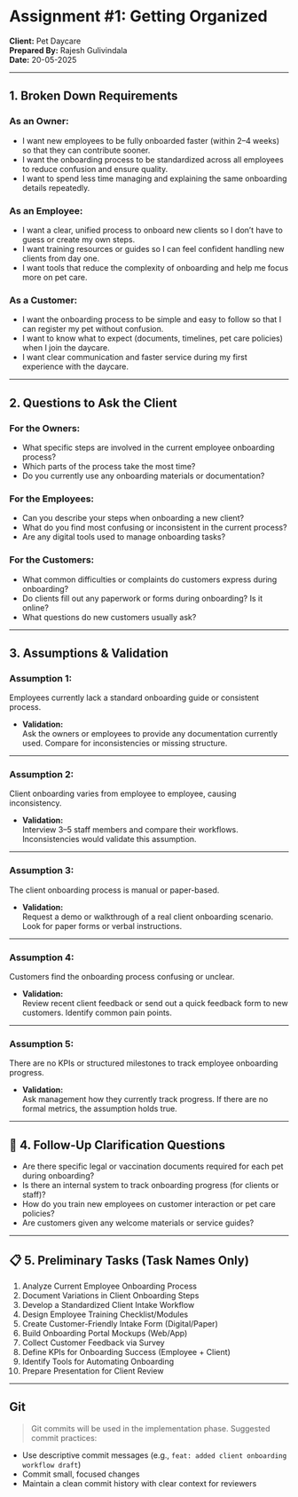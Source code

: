 # Assignment #1: Getting Organized
**Client:** Pet Daycare  
**Prepared By:** Rajesh Gulivindala  
**Date:** 20-05-2025

---

## 1. Broken Down Requirements

### As an Owner:
- I want new employees to be fully onboarded faster (within 2–4 weeks) so that they can contribute sooner.
- I want the onboarding process to be standardized across all employees to reduce confusion and ensure quality.
- I want to spend less time managing and explaining the same onboarding details repeatedly.

### As an Employee:
- I want a clear, unified process to onboard new clients so I don’t have to guess or create my own steps.
- I want training resources or guides so I can feel confident handling new clients from day one.
- I want tools that reduce the complexity of onboarding and help me focus more on pet care.

### As a Customer:
- I want the onboarding process to be simple and easy to follow so that I can register my pet without confusion.
- I want to know what to expect (documents, timelines, pet care policies) when I join the daycare.
- I want clear communication and faster service during my first experience with the daycare.

---

## 2. Questions to Ask the Client

### For the Owners:
- What specific steps are involved in the current employee onboarding process?
- Which parts of the process take the most time?
- Do you currently use any onboarding materials or documentation?

### For the Employees:
- Can you describe your steps when onboarding a new client?
- What do you find most confusing or inconsistent in the current process?
- Are any digital tools used to manage onboarding tasks?

### For the Customers:
- What common difficulties or complaints do customers express during onboarding?
- Do clients fill out any paperwork or forms during onboarding? Is it online?
- What questions do new customers usually ask?

---

## 3. Assumptions & Validation

### Assumption 1:
Employees currently lack a standard onboarding guide or consistent process.

- **Validation:**  
Ask the owners or employees to provide any documentation currently used. Compare for inconsistencies or missing structure.

---

### Assumption 2:
Client onboarding varies from employee to employee, causing inconsistency.

- **Validation:**  
Interview 3–5 staff members and compare their workflows. Inconsistencies would validate this assumption.

---

### Assumption 3:
The client onboarding process is manual or paper-based.

- **Validation:**  
Request a demo or walkthrough of a real client onboarding scenario. Look for paper forms or verbal instructions.

---

### Assumption 4:
Customers find the onboarding process confusing or unclear.

- **Validation:**  
Review recent client feedback or send out a quick feedback form to new customers. Identify common pain points.

---

### Assumption 5:
There are no KPIs or structured milestones to track employee onboarding progress.

- **Validation:**  
Ask management how they currently track progress. If there are no formal metrics, the assumption holds true.

---

## 🔁 4. Follow-Up Clarification Questions

- Are there specific legal or vaccination documents required for each pet during onboarding?
- Is there an internal system to track onboarding progress (for clients or staff)?
- How do you train new employees on customer interaction or pet care policies?
- Are customers given any welcome materials or service guides?

---

## 📋 5. Preliminary Tasks (Task Names Only)

1. Analyze Current Employee Onboarding Process  
2. Document Variations in Client Onboarding Steps  
3. Develop a Standardized Client Intake Workflow  
4. Design Employee Training Checklist/Modules  
5. Create Customer-Friendly Intake Form (Digital/Paper)  
6. Build Onboarding Portal Mockups (Web/App)  
7. Collect Customer Feedback via Survey  
8. Define KPIs for Onboarding Success (Employee + Client)  
9. Identify Tools for Automating Onboarding  
10. Prepare Presentation for Client Review

---

## Git

> Git commits will be used in the implementation phase. Suggested commit practices:
- Use descriptive commit messages (e.g., `feat: added client onboarding workflow draft`)
- Commit small, focused changes
- Maintain a clean commit history with clear context for reviewers
